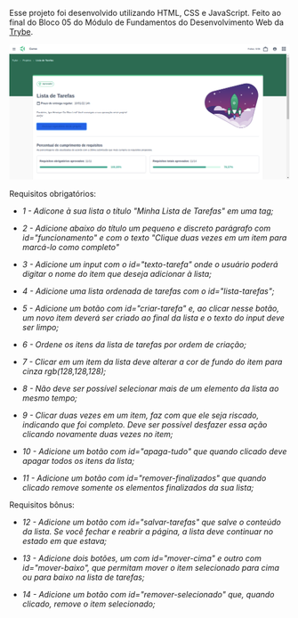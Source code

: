 Esse projeto foi desenvolvido utilizando HTML, CSS e JavaScript. Feito ao final do Bloco 05 do Módulo de Fundamentos do Desenvolvimento Web da [Trybe](https://www.betrybe.com/).

![Página](images/imagem.png)

Requisitos obrigatórios:

- *1 - Adicone à sua lista o título "Minha Lista de Tarefas" em uma tag;*

- *2 - Adicione abaixo do título um pequeno e discreto parágrafo com id="funcionamento" e com o texto "Clique duas vezes em um item para marcá-lo como completo"*

- *3 - Adicione um input com o id="texto-tarefa" onde o usuário poderá digitar o nome do item que deseja adicionar à lista;*

- *4 - Adicione uma lista ordenada de tarefas com o id="lista-tarefas";*

- *5 - Adicione um botão com id="criar-tarefa" e, ao clicar nesse botão, um novo item deverá ser criado ao final da lista e o texto do input deve ser limpo;*

- *6 - Ordene os itens da lista de tarefas por ordem de criação;*

- *7 - Clicar em um item da lista deve alterar a cor de fundo do item para cinza rgb(128,128,128);*

- *8 - Não deve ser possível selecionar mais de um elemento da lista ao mesmo tempo;*

- *9 - Clicar duas vezes em um item, faz com que ele seja riscado, indicando que foi completo. Deve ser possível desfazer essa ação clicando novamente duas vezes no item;*

- *10 - Adicione um botão com id="apaga-tudo" que quando clicado deve apagar todos os itens da lista;*

- *11 - Adicione um botão com id="remover-finalizados" que quando clicado remove somente os elementos finalizados da sua lista;*


Requisitos bônus:

- *12 - Adicione um botão com id="salvar-tarefas" que salve o conteúdo da lista. Se você fechar e reabrir a página, a lista deve continuar no estado em que estava;*

- *13 - Adicione dois botões, um com id="mover-cima" e outro com id="mover-baixo", que permitam mover o item selecionado para cima ou para baixo na lista de tarefas;*

- *14 - Adicione um botão com id="remover-selecionado" que, quando clicado, remove o item selecionado;*